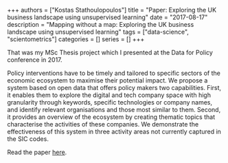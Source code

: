 +++
authors = ["Kostas Stathoulopoulos"]
title = "Paper: Exploring the UK business landscape using unsupervised learning"
date = "2017-08-17"
description = "Mapping without a map: Exploring the UK business landscape using unsupervised learning"
tags = ["data-science", "scientometrics"]
categories = []
series = []
+++

That was my MSc Thesis project which I presented at the Data for Policy conference in 2017.

Policy interventions have to be timely and tailored to specific sectors of the economic ecosystem to maximise their potential impact. We propose a system based on open data that offers policy makers two capabilities. First, it enables them to explore the digital and tech company space with high granularity through keywords, specific technologies or company names, and identify relevant organisations and those most similar to them. Second, it provides an overview of the ecosystem by creating thematic topics that characterise the activities of these companies. We demonstrate the effectiveness of this system in three activity areas not currently captured in the SIC codes.

Read the paper [here](https://osf.io/preprints/socarxiv/ryxdk/).
